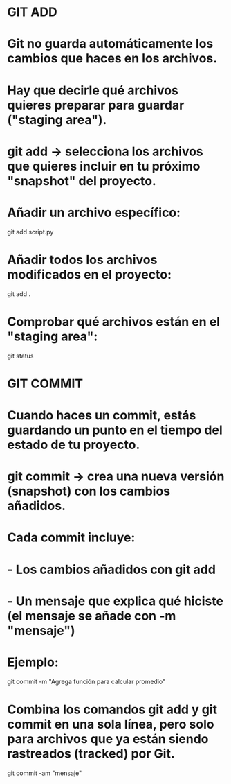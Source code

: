 # GIT ADD
# Git no guarda automáticamente los cambios que haces en los archivos.
# Hay que decirle qué archivos quieres preparar para guardar ("staging area").

# git add → selecciona los archivos que quieres incluir en tu próximo "snapshot" del proyecto.

# Añadir un archivo específico:
git add script.py

# Añadir todos los archivos modificados en el proyecto:
git add .

# Comprobar qué archivos están en el "staging area":
git status


# GIT COMMIT
# Cuando haces un commit, estás guardando un punto en el tiempo del estado de tu proyecto.
# git commit → crea una nueva versión (snapshot) con los cambios añadidos.

# Cada commit incluye:
# - Los cambios añadidos con git add
# - Un mensaje que explica qué hiciste (el mensaje se añade con -m "mensaje")

# Ejemplo:
git commit -m "Agrega función para calcular promedio"

# Combina los comandos git add y git commit en una sola línea, pero solo para archivos que ya están siendo rastreados (tracked) por Git.
git commit -am "mensaje"

